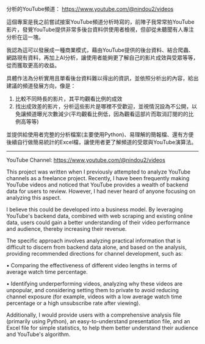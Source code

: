 分析的YouTube頻道：
https://www.youtube.com/@nindou2/videos

這個專案是我之前嘗試接案YouTube頻道分析時寫的，前陣子我常常拍YouTube影片，發覺YouTube提供非常多後台資料供使用者檢視，但卻從未聽聞有人專注分析在這一塊。

我認為這可以發展成一種商業模式，藉由YouTube提供的後台資料、結合爬蟲、網路現有資料，再加上AI分析，讓使用者能夠更了解自己的影片成效與受眾等等，從而獲取更高的收益。

具體作法為分析實用且單看後台資料難以得出的資訊，並依照分析出的內容，給出建議的頻道發展方向，像是：
1. 比較不同時長的影片，其平均觀看比例的成效
2. 找出成效差的影片，分析這些影片是哪裡不受歡迎，並視情況設為不公開，以免讓頻道曝光次數減少(平均觀看比例低，因為觀看這部片而取消訂閱的的比例高等等)

並提供給使用者完整的分析檔案(主要使用Python)、易理解的簡報檔、還有方便後續自行做簡易統計的Excel檔，讓使用者更了解頻道的受眾與YouTube演算法。

-------------------------

YouTube Channel:
https://www.youtube.com/@nindou2/videos

This project was written when I previously attempted to analyze YouTube channels as a freelance project. Recently, I have been frequently making YouTube videos and noticed that YouTube provides a wealth of backend data for users to review. However, I had never heard of anyone focusing on analyzing this aspect.

I believe this could be developed into a business model. By leveraging YouTube's backend data, combined with web scraping and existing online data, users could gain a better understanding of their video performance and audience, thereby increasing their revenue.

The specific approach involves analyzing practical information that is difficult to discern from backend data alone, and based on the analysis, providing recommended directions for channel development, such as:

• Comparing the effectiveness of different video lengths in terms of average watch time percentage.

• Identifying underperforming videos, analyzing why these videos are unpopular, and considering setting them to private to avoid reducing channel exposure (for example, videos with a low average watch time percentage or a high unsubscribe rate after viewing).

Additionally, I would provide users with a comprehensive analysis file (primarily using Python), an easy-to-understand presentation file, and an Excel file for simple statistics, to help them better understand their audience and YouTube's algorithm.
